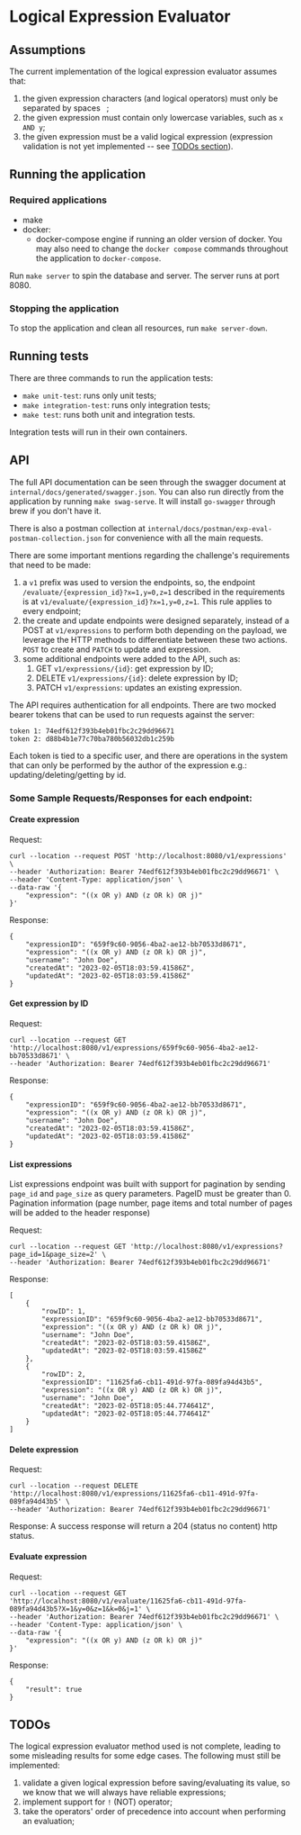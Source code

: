 # Logical Expression Evaluator

## Assumptions

The current implementation of the logical expression evaluator assumes that:

1. the given expression characters (and logical operators) must only be separated by spaces ` `;
2. the given expression must contain only lowercase variables, such as `x AND y`;
3. the given expression must be a valid logical expression (expression validation is not yet implemented -- see [TODOs section](#todos)).

## Running the application

### Required applications

- make
- docker:
  - docker-compose engine if running an older version of docker. You may also need to change the `docker compose` commands throughout the application to `docker-compose`.

Run `make server` to spin the database and server. The server runs at port 8080.

### Stopping the application

To stop the application and clean all resources, run `make server-down`.

## Running tests

There are three commands to run the application tests:

- `make unit-test`: runs only unit tests;
- `make integration-test`: runs only integration tests;
- `make test`: runs both unit and integration tests.

Integration tests will run in their own containers.

## API

The full API documentation can be seen through the swagger document at `internal/docs/generated/swagger.json`. You can also run directly from the application by running `make swag-serve`. It will install `go-swagger` through brew if you don't have it.

There is also a postman collection at `internal/docs/postman/exp-eval-postman-collection.json` for convenience with all the main requests.

There are some important mentions regarding the challenge's requirements that need to be made:

1. a `v1` prefix was used to version the endpoints, so, the endpoint `/evaluate/{expression_id}?x=1,y=0,z=1` described in the requirements is at `v1/evaluate/{expression_id}?x=1,y=0,z=1`. This rule applies to every endpoint;
2. the create and update endpoints were designed separately, instead of a POST at `v1/expressions` to perform both depending on the payload, we leverage the HTTP methods to differentiate between these two actions. `POST` to create and `PATCH` to update and expression.
3. some additional endpoints were added to the API, such as:
   1. GET `v1/expressions/{id}`: get expression by ID;
   2. DELETE `v1/expressions/{id}`: delete expression by ID;
   3. PATCH `v1/expressions`: updates an existing expression.

The API requires authentication for all endpoints. There are two mocked bearer tokens that can be used to run requests against the server:

```
token 1: 74edf612f393b4eb01fbc2c29dd96671
token 2: d88b4b1e77c70ba780b56032db1c259b
```

Each token is tied to a specific user, and there are operations in the system that can only be performed by the author of the expression e.g.: updating/deleting/getting by id.

### Some Sample Requests/Responses for each endpoint:

#### Create expression

Request:
```
curl --location --request POST 'http://localhost:8080/v1/expressions' \
--header 'Authorization: Bearer 74edf612f393b4eb01fbc2c29dd96671' \
--header 'Content-Type: application/json' \
--data-raw '{
    "expression": "((x OR y) AND (z OR k) OR j)"
}'
```

Response:
```
{
    "expressionID": "659f9c60-9056-4ba2-ae12-bb70533d8671",
    "expression": "((x OR y) AND (z OR k) OR j)",
    "username": "John Doe",
    "createdAt": "2023-02-05T18:03:59.41586Z",
    "updatedAt": "2023-02-05T18:03:59.41586Z"
}
```

#### Get expression by ID

Request:
```
curl --location --request GET 'http://localhost:8080/v1/expressions/659f9c60-9056-4ba2-ae12-bb70533d8671' \
--header 'Authorization: Bearer 74edf612f393b4eb01fbc2c29dd96671'
```

Response:
```
{
    "expressionID": "659f9c60-9056-4ba2-ae12-bb70533d8671",
    "expression": "((x OR y) AND (z OR k) OR j)",
    "username": "John Doe",
    "createdAt": "2023-02-05T18:03:59.41586Z",
    "updatedAt": "2023-02-05T18:03:59.41586Z"
}
```

#### List expressions

List expressions endpoint was built with support for pagination by sending `page_id` and `page_size` as query parameters. PageID must be greater than 0. Pagination information (page number, page items and total number of pages will be added to the header response)

Request:
```
curl --location --request GET 'http://localhost:8080/v1/expressions?page_id=1&page_size=2' \
--header 'Authorization: Bearer 74edf612f393b4eb01fbc2c29dd96671'
```

Response:
```
[
    {
        "rowID": 1,
        "expressionID": "659f9c60-9056-4ba2-ae12-bb70533d8671",
        "expression": "((x OR y) AND (z OR k) OR j)",
        "username": "John Doe",
        "createdAt": "2023-02-05T18:03:59.41586Z",
        "updatedAt": "2023-02-05T18:03:59.41586Z"
    },
    {
        "rowID": 2,
        "expressionID": "11625fa6-cb11-491d-97fa-089fa94d43b5",
        "expression": "((x OR y) AND (z OR k) OR j)",
        "username": "John Doe",
        "createdAt": "2023-02-05T18:05:44.774641Z",
        "updatedAt": "2023-02-05T18:05:44.774641Z"
    }
]
```

#### Delete expression

Request:
```
curl --location --request DELETE 'http://localhost:8080/v1/expressions/11625fa6-cb11-491d-97fa-089fa94d43b5' \
--header 'Authorization: Bearer 74edf612f393b4eb01fbc2c29dd96671'
```

Response: A success response will return a 204 (status no content) http status.

#### Evaluate expression

Request:
```
curl --location --request GET 'http://localhost:8080/v1/evaluate/11625fa6-cb11-491d-97fa-089fa94d43b5?X=1&y=0&z=1&k=0&j=1' \
--header 'Authorization: Bearer 74edf612f393b4eb01fbc2c29dd96671' \
--header 'Content-Type: application/json' \
--data-raw '{
    "expression": "((x OR y) AND (z OR k) OR j)"
}'
```

Response:
```
{
    "result": true
}
```


## TODOs

The logical expression evaluator method used is not complete, leading to some misleading results for some edge cases.
The following must still be implemented:

1. validate a given logical expression before saving/evaluating its value, so we know that we will always have reliable expressions; 
2. implement support for `!` (NOT) operator;
3. take the operators' order of precedence into account when performing an evaluation;
